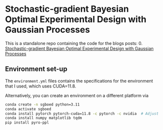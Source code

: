 # Stochastic-gradient Bayesian Optimal Experimental Design with Gaussian Processes

This is a standalone repo containing the code for the blogs posts:
0. [Stochastic-gradient Bayesian Optimal Experimental Design with Gaussian Processes](url.tbd.com)


## Environment set-up
The `environment.yml` files contains the specifications for the environment that I used, which uses CUDA=11.8.

Alternatively, you can create an environment on a different platform via

```bash
conda create -n sgboed python=3.11
conda activate sgboed
conda install pytorch pytorch-cuda=11.8 -c pytorch -c nvidia  # Adjust depending on the platform
conda install numpy matplotlib tqdm
pip install pyro-ppl
```


